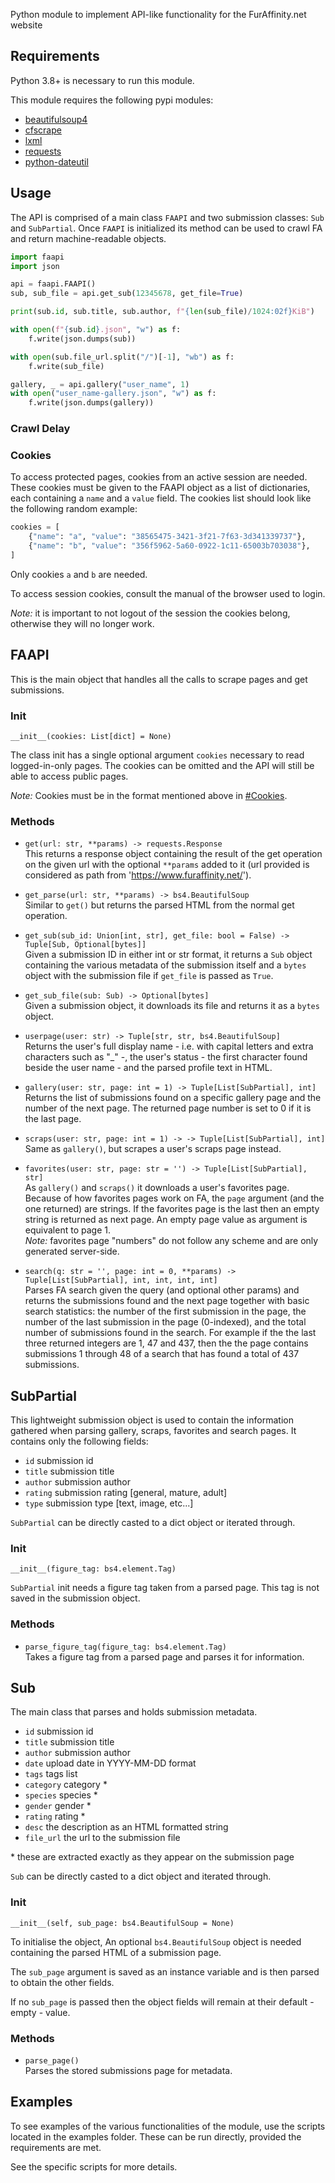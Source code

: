 Python module to implement API-like functionality for the FurAffinity.net website

## Requirements

Python 3.8+ is necessary to run this module.

This module requires the following pypi modules:

* [beautifulsoup4](https://www.crummy.com/software/BeautifulSoup/)
* [cfscrape](https://github.com/Anorov/cloudflare-scrape)
* [lxml](https://github.com/lxml/lxml/)
* [requests](https://github.com/requests/requests)
* [python-dateutil](https://github.com/dateutil/dateutil/)

## Usage

The API is comprised of a main class `FAAPI` and two submission classes: `Sub` and `SubPartial`.
Once `FAAPI` is initialized its method can be used to crawl FA and return machine-readable objects.

```python
import faapi
import json

api = faapi.FAAPI()
sub, sub_file = api.get_sub(12345678, get_file=True)

print(sub.id, sub.title, sub.author, f"{len(sub_file)/1024:02f}KiB")

with open(f"{sub.id}.json", "w") as f:
    f.write(json.dumps(sub))

with open(sub.file_url.split("/")[-1], "wb") as f:
    f.write(sub_file)

gallery, _ = api.gallery("user_name", 1)
with open("user_name-gallery.json", "w") as f:
    f.write(json.dumps(gallery))
```

### Crawl Delay

### Cookies

To access protected pages, cookies from an active session are needed. These cookies must be given to the FAAPI object as a list of dictionaries, each containing a `name` and a `value` field. The cookies list should look like the following random example:

```python
cookies = [
    {"name": "a", "value": "38565475-3421-3f21-7f63-3d341339737"},
    {"name": "b", "value": "356f5962-5a60-0922-1c11-65003b703038"},
]
```

Only cookies `a` and `b` are needed.

To access session cookies, consult the manual of the browser used to login.

*Note:* it is important to not logout of the session the cookies belong, otherwise they will no longer work.

## FAAPI

This is the main object that handles all the calls to scrape pages and get submissions.

### Init

`__init__(cookies: List[dict] = None)`

The class init has a single optional argument `cookies` necessary to read logged-in-only pages.
The cookies can be omitted and the API will still be able to access public pages.

*Note:* Cookies must be in the format mentioned above in [#Cookies](#cookies).

### Methods

* `get(url: str, **params) -> requests.Response`<br>
This returns a response object containing the result of the get operation on the given url with the optional `**params` added to it (url provided is considered as path from 'https://www.furaffinity.net/').

* `get_parse(url: str, **params) -> bs4.BeautifulSoup`<br>
Similar to `get()` but returns the parsed  HTML from the normal get operation.

* `get_sub(sub_id: Union[int, str], get_file: bool = False) -> Tuple[Sub, Optional[bytes]]`<br>
Given a submission ID in either int or str format, it returns a `Sub` object containing the various metadata of the submission itself and a `bytes` object with the submission file if `get_file` is passed as `True`.

* `get_sub_file(sub: Sub) -> Optional[bytes]`<br>
Given a submission object, it downloads its file and returns it as a `bytes` object.

* `userpage(user: str) -> Tuple[str, str, bs4.BeautifulSoup]`<br>
Returns the user's full display name - i.e. with capital letters and extra characters such as "_" -, the user's status - the first character found beside the user name - and the parsed profile text in HTML.

* `gallery(user: str, page: int = 1) -> Tuple[List[SubPartial], int]`<br>
Returns the list of submissions found on a specific gallery page and the number of the next page. The returned page number is set to 0 if it is the last page.

* `scraps(user: str, page: int = 1) -> -> Tuple[List[SubPartial], int]`<br>
Same as `gallery()`, but scrapes a user's scraps page instead.

* `favorites(user: str, page: str = '') -> Tuple[List[SubPartial], str]`<br>
As `gallery()` and `scraps()` it downloads a user's favorites page. Because of how favorites pages work on FA, the `page` argument (and the one returned) are strings. If the favorites page is the last then an empty string is returned as next page. An empty page value as argument is equivalent to page 1.<br>
*Note:* favorites page "numbers" do not follow any scheme and are only generated server-side.

* `search(q: str = '', page: int = 0, **params) -> Tuple[List[SubPartial], int, int, int, int]`<br>
Parses FA search given the query (and optional other params) and returns the submissions found and the next page together with basic search statistics: the number of the first submission in the page, the number of the last submission in the page (0-indexed), and the total number of submissions found in the search. For example if the the last three returned integers are 1, 47 and 437, then the the page contains submissions 1 through 48 of a search that has found a total of 437 submissions.

## SubPartial

This lightweight submission object is used to contain the information gathered when parsing gallery, scraps, favorites and search pages. It contains only the following fields:

* `id` submission id
* `title` submission title
* `author` submission author
* `rating` submission rating [general, mature, adult]
* `type` submission type [text, image, etc...]

`SubPartial` can be directly casted to a dict object or iterated through.

### Init

`__init__(figure_tag: bs4.element.Tag)`

`SubPartial` init needs a figure tag taken from a parsed page. This tag is not saved in the submission object.

### Methods

* `parse_figure_tag(figure_tag: bs4.element.Tag)`<br>
Takes a figure tag from a parsed page and parses it for information.

## Sub

The main class that parses and holds submission metadata.

* `id` submission id
* `title` submission title
* `author` submission author
* `date` upload date in YYYY-MM-DD format
* `tags` tags list
* `category` category \*
* `species` species \*
* `gender` gender \*
* `rating` rating \*
* `desc` the description as an HTML formatted string
* `file_url` the url to the submission file

\* these are extracted exactly as they appear on the submission page

`Sub` can be directly casted to a dict object and iterated through.

### Init

`__init__(self, sub_page: bs4.BeautifulSoup = None)`

To initialise the object, An optional `bs4.BeautifulSoup` object is needed containing the parsed HTML of a submission page.

The `sub_page` argument is saved as an instance variable and is then parsed to obtain the other fields.

If no `sub_page` is passed then the object fields will remain at their default - empty - value.

### Methods

* `parse_page()`<br>
Parses the stored submissions page for metadata.

## Examples

To see examples of the various functionalities of the module, use the scripts located in the examples folder.
These can be run directly, provided the requirements are met.

See the specific scripts for more details.
